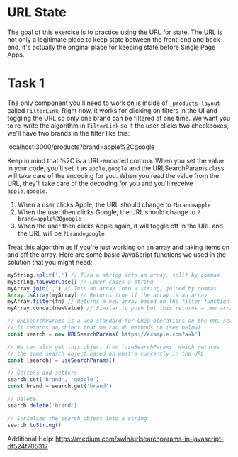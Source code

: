 # URL State

The goal of this exercise is to practice using the URL for state. The URL is not only a legitimate place to keep state between the front-end and back-end, it's actually the original place for keeping state before Single Page Apps.

# Task 1

The only component you'll need to work on is inside of `_products-layout` called `FilterLink`. Right now, it works for clicking on filters in the UI and toggling the URL so only one brand can be filtered at one time. We want you to re-write the algorithm in `FilterLink` so if the user clicks two checkboxes, we'll have two brands in the filter like this:

localhost:3000/products?brand=apple%2Cgoogle

Keep in mind that %2C is a URL-encoded comma. When you set the value in your code, you'll set it as `apple,google` and the URLSearchParams class will take care of the encoding for you. When you read the value from the URL, they'll take care of the decoding for you and you'll receive `apple,google`.

1. When a user clicks Apple, the URL should change to `?brand=apple`
2. When the user then clicks Google, the URL should change to `?brand=apple%20google`
3. When the user then clicks Apple again, it will toggle off in the URL and the URL will be `?brand=google`

Treat this algorithm as if you're just working on an array and taking items on and off the array. Here are some basic JavaScript functions we used in the solution that you might need:

```js
myString.split(',') // Turn a string into an array, split by commas
myString.toLowerCase() // Lower-cases a string
myArray.join(',') // Turn an array into a string, joined by commas
Array.isArray(myArray) // Returns true if the array is an array
myArray.filter(fn) // Returns a new array based on the filter function. See https://developer.mozilla.org/en-US/docs/Web/JavaScript/Reference/Global_Objects/Array/filter
myArray.concat(newValue) // Similar to push but this returns a new array with the value added

// URLSearchParams is a web standard for CRUD operations on the URL search params.
// It returns an object that we can do methods on (see below)
const search = new URLSearchParams('https://example.com?a=b')

// We can also get this object from `useSearchParams` which returns
// the same search object based on what's currently in the URL
const [search] = useSearchParams()

// Getters and setters
search.set('brand', 'google')
const brand = search.get('brand')

// Delete
search.delete('brand')

// Serialize the search object into a string
search.toString()
```

Additional Help:
https://medium.com/swlh/urlsearchparams-in-javascript-df524f705317
